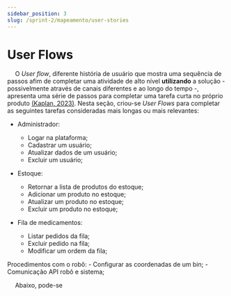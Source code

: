 ```yaml
---
sidebar_position: 3
slug: /sprint-2/mapeamento/user-stories
---
```


# User Flows

&emsp; O _User flow_, diferente história de usuário que mostra uma sequência de passos afim de completar uma atividade de alto nível **utilizando** a solução - possivelmente através de canais diferentes e ao longo do tempo -, apresenta uma série de passos para completar uma tarefa curta no próprio produto [(Kaplan, 2023)](../referencias.md). Nesta seção, criou-se _User Flows_ para completar as seguintes tarefas consideradas mais longas ou mais relevantes:

- Administrador:
    - Logar na plataforma;
    - Cadastrar um usuário;
    - Atualizar dados de um usuário; 
    - Excluir um usuário;

- Estoque:
    - Retornar a lista de produtos do estoque;
    - Adicionar um produto no estoque;
    - Atualizar um produto no estoque;
    - Excluir um produto no estoque;

- Fila de medicamentos:
    - Listar pedidos da fila;
    - Excluir pedido na fila;
    - Modificar um ordem da fila;

Procedimentos com o robô:
    - Configurar as coordenadas de um bin;
    - Comunicação API robô e sistema;

&emsp; Abaixo, pode-se